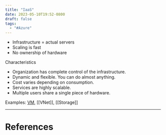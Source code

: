 ```yaml
---
title: "IaaS"
date: 2023-05-10T19:52-0800
draft: false
tags: 
  - "#Azure" 
---
```


- Infrastructure = actual servers
- Scaling is fast 
- No ownership of hardware

Characteristics
- Organization has complete control of the infrastructure.
- Dynamic and flexible. You can do almost anything.
- Cost varies depending on consumption.
- Services are highly scalable.
- Multiple users share a single piece of hardware.

Examples: [VM](/study/factoids/), [[VNet]], [[Storage]]

---
# References

